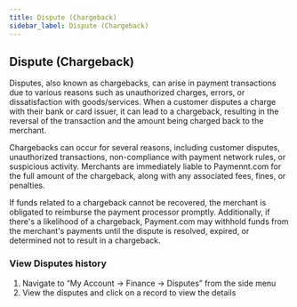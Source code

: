 ```yaml
---
title: Dispute (Chargeback)
sidebar_label: Dispute (Chargeback)
---
```


## Dispute (Chargeback)

Disputes, also known as chargebacks, can arise in payment transactions due to various reasons such as unauthorized charges, errors, or dissatisfaction with goods/services. When a customer disputes a charge with their bank or card issuer, it can lead to a chargeback, resulting in the reversal of the transaction and the amount being charged back to the merchant.

Chargebacks can occur for several reasons, including customer disputes, unauthorized transactions, non-compliance with payment network rules, or suspicious activity. Merchants are immediately liable to Paymennt.com for the full amount of the chargeback, along with any associated fees, fines, or penalties.

If funds related to a chargeback cannot be recovered, the merchant is obligated to reimburse the payment processor promptly. Additionally, if there's a likelihood of a chargeback, Payment.com may withhold funds from the merchant's payments until the dispute is resolved, expired, or determined not to result in a chargeback.

### View Disputes history

1. Navigate to “My Account -> Finance -> Disputes” from the side menu
2. View the disputes and click on a record to view the details
